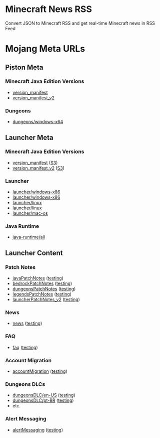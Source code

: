 # Minecraft News RSS
 Convert JSON to Minecraft RSS and get real-time Minecraft news in RSS Feed

# Mojang Meta URLs

## Piston Meta

### Minecraft Java Edition Versions
- [version_manifest](https://piston-meta.mojang.com/mc/game/version_manifest.json)
- [version_manifest_v2](https://piston-meta.mojang.com/mc/game/version_manifest_v2.json)

### Dungeons
- [dungeons/windows-x64](https://piston-meta.mojang.com/v1/products/dungeons/f4c685912beb55eb2d5c9e0713fe1195164bba27/windows-x64.json)

## Launcher Meta

### Minecraft Java Edition Versions
- [version_manifest](https://launchermeta.mojang.com/mc/game/version_manifest.json) ([S3](http://launchermeta.mojang.com.s3.amazonaws.com/mc/game/version_manifest.json))
- [version_manifest_v2](https://launchermeta.mojang.com/mc/game/version_manifest_v2.json) ([S3](http://launchermeta.mojang.com.s3.amazonaws.com/mc/game/version_manifest_v2.json))

### Launcher
- [launcher/windows-x86](https://launchermeta.mojang.com/v1/products/launcher/d03cf0cf95cce259fa9ea3ab54b65bd28bb0ae82/windows-x86.json)
- [launcher/windows-x86](https://launchermeta.mojang.com/v1/products/launcher/a9ed4e847bec412e84bbdc95c11e7771218be683/windows-x86.json)
- [launcher/linux](https://launchermeta.mojang.com/v1/products/launcher/6f083b80d5e6fabbc4236f81d0d8f8a350c665a9/linux.json)
- [launcher/linux](https://launchermeta.mojang.com/v1/products/launcher/bb3355e087ada56549e6342233b57bf65d9d7147/linux.json)
- [launcher/mac-os](https://launchermeta.mojang.com/v1/products/launcher/022631aeac4a9addbce8e0503dce662152dc198d/mac-os.json)

### Java Runtime
- [java-runtime/all](https://launchermeta.mojang.com/v1/products/java-runtime/2ec0cc96c44e5a76b9c8b7c39df7210883d12871/all.json)

## Launcher Content
### Patch Notes
- [javaPatchNotes](https://launchercontent.mojang.com/javaPatchNotes.json) ([testing](https://launchercontent.mojang.com/testing/javaPatchNotes.json))
- [bedrockPatchNotes](https://launchercontent.mojang.com/bedrockPatchNotes.json) ([testing](https://launchercontent.mojang.com/testing/bedrockPatchNotes.json))
- [dungeonsPatchNotes](https://launchercontent.mojang.com/dungeonsPatchNotes.json) ([testing](https://launchercontent.mojang.com/testing/dungeonsPatchNotes.json))
- [legendsPatchNotes](https://launchercontent.mojang.com/legendsPatchNotes.json) ([testing](https://launchercontent.mojang.com/testing/legendsPatchNotes.json))
- [launcherPatchNotes_v2](https://launchercontent.mojang.com/launcherPatchNotes_v2.json) ([testing](https://launchercontent.mojang.com/testing/launcherPatchNotes_v2.json))
### News
- [news](https://launchercontent.mojang.com/news.json) ([testing](https://launchercontent.mojang.com/testing/news.json))
### FAQ
- [faq](https://launchercontent.mojang.com/faq.json) ([testing](https://launchercontent.mojang.com/testing/faq.json))
### Account Migration
- [accountMigration](https://launchercontent.mojang.com/accountMigration.json) ([testing](https://launchercontent.mojang.com/testing/accountMigration.json))
### Dungeons DLCs
- [dungeonsDLC/en-US](https://launchercontent.mojang.com/dungeonsDLC/en-US.json) ([testing](https://launchercontent.mojang.com/dungeonsDLC/testing/en-US.json))
- [dungeonsDLC/pt-BR](https://launchercontent.mojang.com/dungeonsDLC/pt-BR.json) ([testing](https://launchercontent.mojang.com/dungeonsDLC/testing/pt-BR.json))
- etc.
### Alert Messaging
- [alertMessaging](https://launchercontent.mojang.com/alertMessaging.json) ([testing](https://launchercontent.mojang.com/testing/alertMessaging.json))
